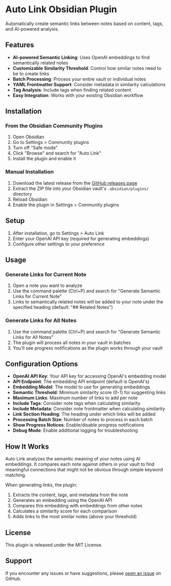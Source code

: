 # Auto Link Obsidian Plugin

Automatically create semantic links between notes based on content, tags, and AI-powered analysis.

## Features

- **AI-powered Semantic Linking**: Uses OpenAI embeddings to find semantically related notes
- **Customizable Similarity Threshold**: Control how similar notes need to be to create links
- **Batch Processing**: Process your entire vault or individual notes
- **YAML Frontmatter Support**: Consider metadata in similarity calculations
- **Tag Analysis**: Include tags when finding related content
- **Easy Integration**: Works with your existing Obsidian workflow

## Installation

### From the Obsidian Community Plugins

1. Open Obsidian
2. Go to Settings > Community plugins
3. Turn off "Safe mode"
4. Click "Browse" and search for "Auto Link"
5. Install the plugin and enable it

### Manual Installation

1. Download the latest release from the [GitHub releases page](https://github.com/jonathancare/auto-link-obsidian/releases)
2. Extract the ZIP file into your Obsidian vault's `.obsidian/plugins/` directory
3. Reload Obsidian
4. Enable the plugin in Settings > Community plugins

## Setup

1. After installation, go to Settings > Auto Link
2. Enter your OpenAI API key (required for generating embeddings)
3. Configure other settings to your preference

## Usage

### Generate Links for Current Note

1. Open a note you want to analyze
2. Use the command palette (Ctrl+P) and search for "Generate Semantic Links for Current Note"
3. Links to semantically related notes will be added to your note under the specified heading (default: "## Related Notes")

### Generate Links for All Notes

1. Use the command palette (Ctrl+P) and search for "Generate Semantic Links for All Notes"
2. The plugin will process all notes in your vault in batches
3. You'll see progress notifications as the plugin works through your vault

## Configuration Options

- **OpenAI API Key**: Your API key for accessing OpenAI's embedding model
- **API Endpoint**: The embedding API endpoint (default is OpenAI's)
- **Embedding Model**: The model to use for generating embeddings
- **Semantic Threshold**: Minimum similarity score (0-1) for suggesting links
- **Maximum Links**: Maximum number of links to add per note
- **Include Tags**: Consider note tags when calculating similarity
- **Include Metadata**: Consider note frontmatter when calculating similarity
- **Link Section Heading**: The heading under which links will be added
- **Processing Batch Size**: Number of notes to process in each batch
- **Show Progress Notices**: Enable/disable progress notifications
- **Debug Mode**: Enable additional logging for troubleshooting

## How It Works

Auto Link analyzes the semantic meaning of your notes using AI embeddings. It compares each note against others in your vault to find meaningful connections that might not be obvious through simple keyword matching.

When generating links, the plugin:

1. Extracts the content, tags, and metadata from the note
2. Generates an embedding using the OpenAI API
3. Compares this embedding with embeddings from other notes
4. Calculates a similarity score for each comparison
5. Adds links to the most similar notes (above your threshold)

## License

This plugin is released under the MIT License.

## Support

If you encounter any issues or have suggestions, please [open an issue](https://github.com/jonathancare/auto-link-obsidian/issues) on GitHub.
